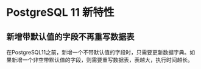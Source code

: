 # PostgreSQL 11 新特性

## 新增带默认值的字段不再重写数据表

在PostgreSQL11之前，新增一个不带默认值的字段时，只需要更新数据字典。如果新增一个非空带默认值的字段，则需要重写数据表，表越大，执行时间越长。
